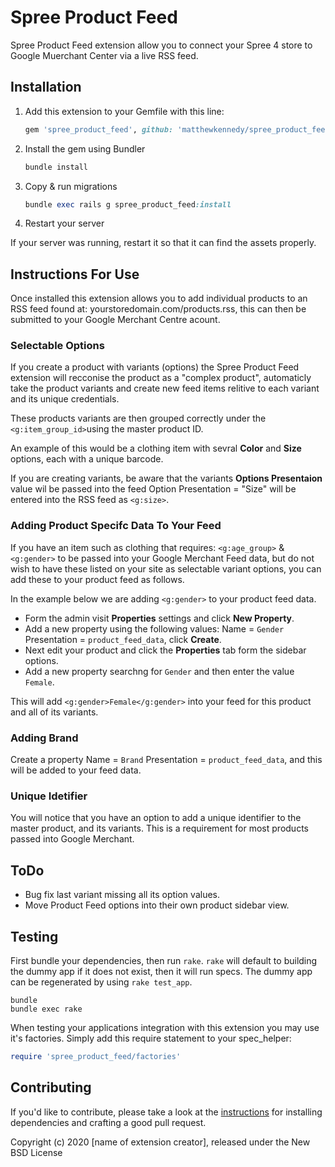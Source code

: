 # Spree Product Feed

Spree Product Feed extension allow you to connect your Spree 4 store to Google Muerchant Center via a live RSS feed.

## Installation

1. Add this extension to your Gemfile with this line:

    ```ruby
    gem 'spree_product_feed', github: 'matthewkennedy/spree_product_feed'
    ```

2. Install the gem using Bundler

    ```ruby
    bundle install
    ```

3. Copy & run migrations

    ```ruby
    bundle exec rails g spree_product_feed:install
    ```

4. Restart your server

  If your server was running, restart it so that it can find the assets properly.

## Instructions For Use

Once installed this extension allows you to add individual products to an  RSS feed found at: yourstoredomain.com/products.rss, this can then be submitted to your Google Merchant Centre acount.


### Selectable Options

If you create a product with variants (options) the Spree Product Feed extension will recconise the product as a "complex product", automaticly take the product variants and create new feed items relitive to each variant and its unique credentials.

These products variants are then grouped correctly under the ```<g:item_group_id>```using the master product ID.

An example of this would be a clothing item with sevral **Color** and **Size** options, each with a unique barcode.

If you are creating variants, be aware that the variants **Options Presentaion** value wil be passed into the feed Option Presentation = "Size" will be entered into the RSS feed as ```<g:size>```.


### Adding Product Specifc Data To Your Feed
If you have an item such as clothing that requires: ```<g:age_group>``` & ```<g:gender>``` to be passed into your Google Merchant Feed data, but do not wish to have these listed on your site as selectable variant options, you can add these to your product feed as follows.

In the example below we are adding ```<g:gender>``` to your product feed data.
- Form the admin visit **Properties** settings and click **New Property**.
- Add a new property using the following values: Name = ```Gender``` Presentation = ```product_feed_data```, click **Create**.
- Next edit your product and click the **Properties** tab form the sidebar options.
- Add a new property searchng for ```Gender``` and then enter the value ```Female```.

This will add ```<g:gender>Female</g:gender>``` into your feed for this product and all of its variants.

### Adding Brand
Create a property Name = ```Brand``` Presentation = ```product_feed_data```, and this will be added to your feed data.

### Unique Idetifier
You will notice that you have an option to add a unique identifier to the master product, and its variants. This is a requirement for most products passed into Google Merchant.


## ToDo
- Bug fix last variant missing all its option values.
- Move Product Feed options into their own product sidebar view.

## Testing

First bundle your dependencies, then run `rake`. `rake` will default to building the dummy app if it does not exist, then it will run specs. The dummy app can be regenerated by using `rake test_app`.

```shell
bundle
bundle exec rake
```

When testing your applications integration with this extension you may use it's factories.
Simply add this require statement to your spec_helper:

```ruby
require 'spree_product_feed/factories'
```

## Contributing

If you'd like to contribute, please take a look at the
[instructions](CONTRIBUTING.md) for installing dependencies and crafting a good
pull request.

Copyright (c) 2020 [name of extension creator], released under the New BSD License

